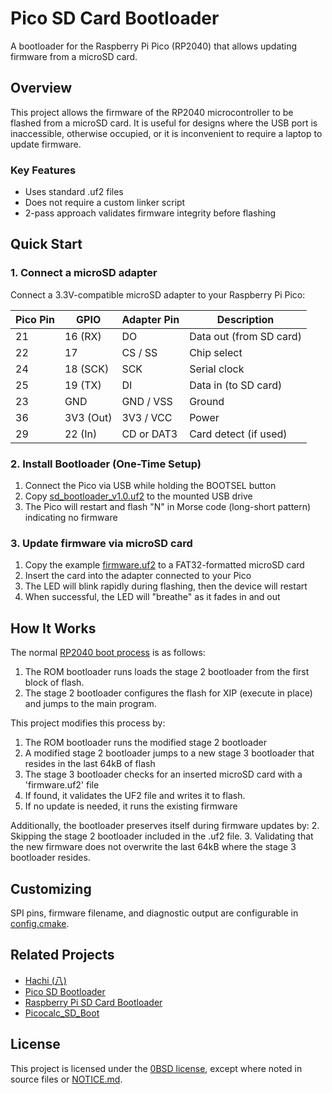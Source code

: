 # Pico SD Card Bootloader

A bootloader for the Raspberry Pi Pico (RP2040) that allows updating firmware from a microSD card.

## Overview

This project allows the firmware of the RP2040 microcontroller to be flashed from a microSD card.
It is useful for designs where the USB port is inaccessible, otherwise occupied, or it is inconvenient to require a laptop to update firmware.

### Key Features

- Uses standard .uf2 files
- Does not require a custom linker script
- 2-pass approach validates firmware integrity before flashing

## Quick Start

### 1. Connect a microSD adapter

Connect a 3.3V-compatible microSD adapter to your Raspberry Pi Pico:

| Pico Pin | GPIO      | Adapter Pin | Description               |
|----------|-----------|-------------|---------------------------|
| 21       | 16 (RX)   | DO          | Data out (from SD card)   |
| 22       | 17        | CS / SS     | Chip select               |
| 24       | 18 (SCK)  | SCK         | Serial clock              |
| 25       | 19 (TX)   | DI          | Data in (to SD card)      |
| 23       | GND       | GND / VSS   | Ground                    |
| 36       | 3V3 (Out) | 3V3 / VCC   | Power                     |
| 29       | 22 (In)   | CD or DAT3  | Card detect (if used)     |

### 2. Install Bootloader (One-Time Setup)

1. Connect the Pico via USB while holding the BOOTSEL button
2. Copy [sd_bootloader_v1.0.uf2](dist/sd_bootloader_v1.0.uf2) to the mounted USB drive
3. The Pico will restart and flash "N" in Morse code (long-short pattern) indicating no firmware

### 3. Update firmware via microSD card

1. Copy the example [firmware.uf2](dist/firmware.uf2) to a FAT32-formatted microSD card
2. Insert the card into the adapter connected to your Pico
3. The LED will blink rapidly during flashing, then the device will restart
4. When successful, the LED will "breathe" as it fades in and out

## How It Works

The normal [RP2040 boot process](https://vanhunteradams.com/Pico/Bootloader/Boot_sequence.html) is as follows:

1. The ROM bootloader runs loads the stage 2 bootloader from the first block of flash.
2. The stage 2 bootloader configures the flash for XIP (execute in place) and jumps to the main program.

This project modifies this process by:

1. The ROM bootloader runs the modified stage 2 bootloader
2. A modified stage 2 bootloader jumps to a new stage 3 bootloader that resides in the last 64kB of flash
3. The stage 3 bootloader checks for an inserted microSD card with a 'firmware.uf2' file
4. If found, it validates the UF2 file and writes it to flash.
5. If no update is needed, it runs the existing firmware

Additionally, the bootloader preserves itself during firmware updates by:
2. Skipping the stage 2 bootloader included in the .uf2 file.
3. Validating that the new firmware does not overwrite the last 64kB where the stage 3 bootloader resides.

## Customizing

SPI pins, firmware filename, and diagnostic output are configurable in [config.cmake](config.cmake).

## Related Projects

* [Hachi (八)](https://github.com/muzkr/hachi)
* [Pico SD Bootloader](https://github.com/julienfdev/pico-sd-bootloader)
* [Raspberry Pi SD Card Bootloader](https://github.com/oyama/pico-sdcard-boot)
* [Picocalc_SD_Boot](https://github.com/adwuard/Picocalc_SD_Boot)

## License

This project is licensed under the [0BSD license](https://opensource.org/licenses/0BSD), except where noted in source files or [NOTICE.md](NOTICE.md).
